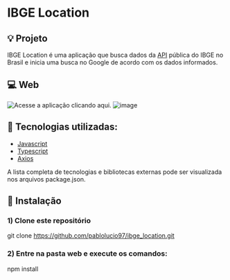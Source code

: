 
# IBGE Location 

## :bulb: Projeto

IBGE Location é uma aplicação que busca dados da [API](https://servicodados.ibge.gov.br/api/v1/localidades/estados) pública do IBGE no Brasil e inicia uma busca no Google de acordo com os dados informados.


## :computer: Web
![Acesse a aplicação clicando aqui.](https://5f6cf29790d94b41f12ce5d2--ibge-location.netlify.app/)
 ![image](https://media3.giphy.com/media/JkMkdXV2F2175F5Y3e/giphy.gif)


## :rocket: Tecnologias utilizadas:

* [Javascript](https://developer.mozilla.org/en-US/docs/Web/JavaScript)
* [Typescript](https://www.typescriptlang.org/docs/)
* [Axios](https://github.com/axios/axios)


A lista completa de tecnologias e bibliotecas externas pode ser visualizada nos arquivos package.json.


## :wrench: Instalação

### 1) Clone este repositório
 git clone https://github.com/pablolucio97/ibge_location.git


### 2) Entre na pasta web e execute os comandos:
 npm install

